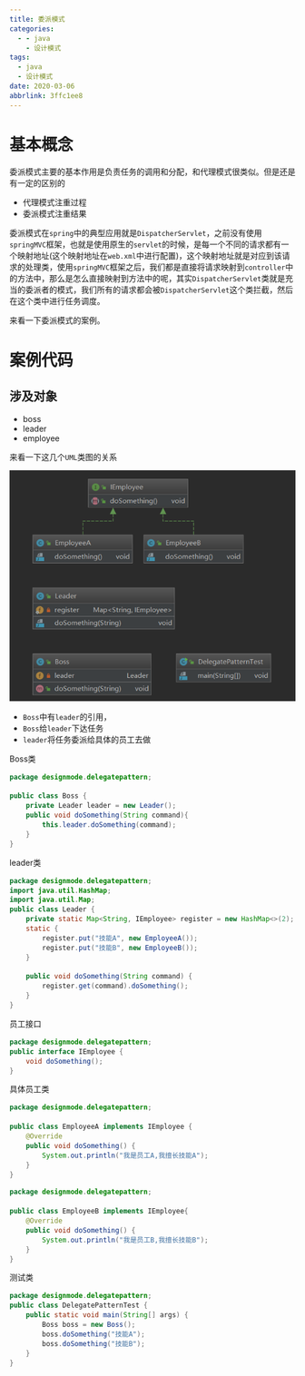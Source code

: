 ```yaml
---
title: 委派模式
categories:
  - - java
    - 设计模式
tags:
  - java
  - 设计模式
date: 2020-03-06
abbrlink: 3ffc1ee8
---
```


# 基本概念

委派模式主要的基本作用是负责任务的调用和分配，和代理模式很类似。但是还是有一定的区别的

* 代理模式注重过程
* 委派模式注重结果

<!--more-->

委派模式在`spring`中的典型应用就是`DispatcherServlet`，之前没有使用`springMVC`框架，也就是使用原生的`servlet`的时候，是每一个不同的请求都有一个映射地址(这个映射地址在`web.xml`中进行配置)，这个映射地址就是对应到该请求的处理类，使用`springMVC`框架之后，我们都是直接将请求映射到`controller`中的方法中，那么是怎么直接映射到方法中的呢，其实`DispatcherServlet`类就是充当的委派者的模式，我们所有的请求都会被`DispatcherServlet`这个类拦截，然后在这个类中进行任务调度。

来看一下委派模式的案例。

# 案例代码

## 涉及对象

* boss
* leader
* employee

来看一下这几个`UML`类图的关系

![image-20200510124652137](./委派模式/image-20200510124652137.png)



* `Boss`中有`leader`的引用，
* `Boss`给`leader`下达任务
* `leader`将任务委派给具体的员工去做

Boss类

```java
package designmode.delegatepattern;

public class Boss {
    private Leader leader = new Leader();
    public void doSomething(String command){
        this.leader.doSomething(command);
    }
}
```

leader类

```java
package designmode.delegatepattern;
import java.util.HashMap;
import java.util.Map;
public class Leader {
    private static Map<String, IEmployee> register = new HashMap<>(2);
    static {
        register.put("技能A", new EmployeeA());
        register.put("技能B", new EmployeeB());
    }

    public void doSomething(String command) {
        register.get(command).doSomething();
    }
}
```

员工接口

```java
package designmode.delegatepattern;
public interface IEmployee {
    void doSomething();
}
```

具体员工类

```java
package designmode.delegatepattern;

public class EmployeeA implements IEmployee {
    @Override
    public void doSomething() {
        System.out.println("我是员工A,我擅长技能A");
    }
}
```

```java
package designmode.delegatepattern;

public class EmployeeB implements IEmployee{
    @Override
    public void doSomething() {
        System.out.println("我是员工B,我擅长技能B");
    }
}
```

测试类

```java
package designmode.delegatepattern;
public class DelegatePatternTest {
    public static void main(String[] args) {
        Boss boss = new Boss();
        boss.doSomething("技能A");
        boss.doSomething("技能B");
    }
}
```

